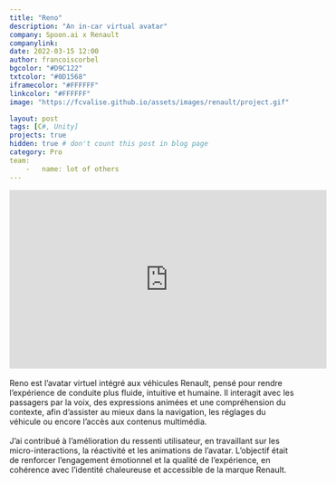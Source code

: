 ```yaml
---
title: "Reno"
description: "An in-car virtual avatar"
company: Spoon.ai x Renault
companylink: 
date: 2022-03-15 12:00
author: francoiscorbel
bgcolor: "#D9C122"
txtcolor: "#0D1568"
iframecolor: "#FFFFFF"
linkcolor: "#FFFFFF"
image: "https://fcvalise.github.io/assets/images/renault/project.gif"

layout: post
tags: [C#, Unity]
projects: true
hidden: true # don't count this post in blog page
category: Pro
team:
    -   name: lot of others
---
```

<div class="video general-margin">
    <iframe width="560" height="315" src="https://www.youtube.com/embed/0kCtpj6JheA?si=-dJWvxaAJJG1vpSE" frameborder="0" allowfullscreen></iframe>
</div>

<div class="text justify general-margin">
<br>
Reno est l’avatar virtuel intégré aux véhicules Renault, pensé pour rendre l’expérience de conduite plus fluide, intuitive et humaine. Il interagit avec les passagers par la voix, des expressions animées et une compréhension du contexte, afin d’assister au mieux dans la navigation, les réglages du véhicule ou encore l’accès aux contenus multimédia.
<br>

</div>
<div class="text justify general-margin">
<br>
J’ai contribué à l’amélioration du ressenti utilisateur, en travaillant sur les micro-interactions, la réactivité et les animations de l’avatar. L’objectif était de renforcer l’engagement émotionnel et la qualité de l’expérience, en cohérence avec l’identité chaleureuse et accessible de la marque Renault.
<br>

</div>
